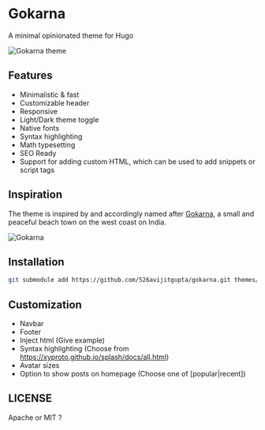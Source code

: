 # Gokarna

A minimal opinionated theme for Hugo

![Gokarna theme](/.project/screenshot.png)

## Features

- Minimalistic & fast
- Customizable header
- Responsive
- Light/Dark theme toggle
- Native fonts
- Syntax highlighting
- Math typesetting
- SEO Ready
- Support for adding custom HTML, which can be used to add snippets or script tags


## Inspiration

The theme is inspired by and accordingly named after [Gokarna](https://en.wikipedia.org/wiki/Gokarna,_Karnataka), a small and peaceful beach town on the west coast on India.

![Gokarna](/.project/gokarna.jpg)


## Installation

```sh
git submodule add https://github.com/526avijitgupta/gokarna.git themes/gokarna
```

## Customization

- Navbar
- Footer
- Inject html (Give example)
- Syntax highlighting (Choose from https://xyproto.github.io/splash/docs/all.html)
- Avatar sizes
- Option to show posts on homepage (Choose one of [popular|recent])

## LICENSE

Apache or MIT ?
